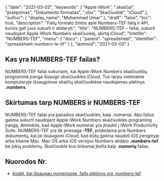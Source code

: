 {
  "date": "2021-03-03",
  "keywords": [
"Apple iWork",
".skaičiai",
"pratęsimas",
"Dokumento formatas",
".xlsx",
"Skaičiuoklė",
"iCloud"
],
  "author": {
    "display_name": "Muhammad Umar"
},
  "draft": "false",
  "toc": true,
  "description": "Failų formato žinios apie Numbers-TEF failą ir API, kurios gali juos sukurti ir atidaryti.",
  "title": "NUMBERS-TEF – failai, sukurti naudojant Apple iWork Numbers skaičiuoklę, skirtą iCloud",
  "linktitle": "NUMBERS-TEF",
  "menu": {
    "docs": {
      "parent": "spreadsheet",
      "identifier": "spreadsheet-numbers-te-ltf"
}
},
  "lastmod": "2021-03-03"
}

## Kas yra NUMBERS-TEF failas?
NUMBERS-TEF failai sukuriami, kai Apple iWork Numbers skaičiuoklių programinė įranga išsaugo skaičiuokles iCloud. Tuo tarpu vietiniame kompiuteryje išsaugotose skaičių skaičiuoklėse naudojamas plėtinys **.numbers**.


## Skirtumas tarp NUMBERS ir NUMBERS-TEF
NUMBERS-TEF failai yra panašios skaičiuoklės, kaip .numeriai. Abu failus galima sukurti naudojant Apple iWork Numbers skaičiuoklės programinę įrangą. Atminkite, kad Apple iWork numeriai yra įtraukti į iWork Productivity Suite. NUMBERS-TEF yra tik priesaga **-TEF**, pridedama prie Numbers dokumentų, kai jie išsaugomi iCloud, kad būtų galima naudoti iOS įrenginyje arba kitame Mac.
Mac OS arba iOS versijos Numbers atidaro **.numbers-tef** be jokių problemų. Skaičiuoklė bus tinkamai įkelta kaip **.numerių** failas.

## Nuorodos Nr.

* [Kodėl, kai išsaugau numeriuose, failo plėtinys yra .numbers-tef](https://ifelix.co.uk/tech/iwork/numbers/numbers001.html)



